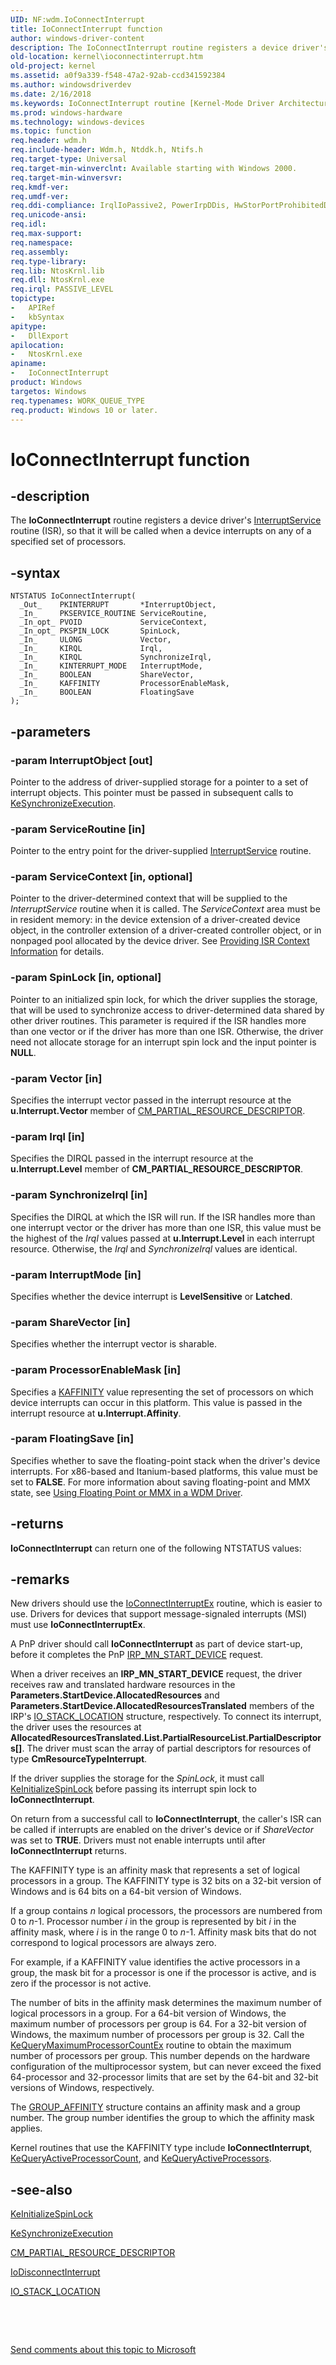 ```yaml
---
UID: NF:wdm.IoConnectInterrupt
title: IoConnectInterrupt function
author: windows-driver-content
description: The IoConnectInterrupt routine registers a device driver's InterruptService routine (ISR), so that it will be called when a device interrupts on any of a specified set of processors.
old-location: kernel\ioconnectinterrupt.htm
old-project: kernel
ms.assetid: a0f9a339-f548-47a2-92ab-ccd341592384
ms.author: windowsdriverdev
ms.date: 2/16/2018
ms.keywords: IoConnectInterrupt routine [Kernel-Mode Driver Architecture], kernel.ioconnectinterrupt, IoConnectInterrupt, wdm/IoConnectInterrupt, k104_efa094e0-ac29-491b-803a-8470ed39c915.xml
ms.prod: windows-hardware
ms.technology: windows-devices
ms.topic: function
req.header: wdm.h
req.include-header: Wdm.h, Ntddk.h, Ntifs.h
req.target-type: Universal
req.target-min-winverclnt: Available starting with Windows 2000.
req.target-min-winversvr: 
req.kmdf-ver: 
req.umdf-ver: 
req.ddi-compliance: IrqlIoPassive2, PowerIrpDDis, HwStorPortProhibitedDDIs
req.unicode-ansi: 
req.idl: 
req.max-support: 
req.namespace: 
req.assembly: 
req.type-library: 
req.lib: NtosKrnl.lib
req.dll: NtosKrnl.exe
req.irql: PASSIVE_LEVEL
topictype:
-	APIRef
-	kbSyntax
apitype:
-	DllExport
apilocation:
-	NtosKrnl.exe
apiname:
-	IoConnectInterrupt
product: Windows
targetos: Windows
req.typenames: WORK_QUEUE_TYPE
req.product: Windows 10 or later.
---
```


# IoConnectInterrupt function


## -description


The <b>IoConnectInterrupt</b> routine registers a device driver's <a href="https://msdn.microsoft.com/library/windows/hardware/ff547958">InterruptService</a> routine (ISR), so that it will be called when a device interrupts on any of a specified set of processors.


## -syntax


````
NTSTATUS IoConnectInterrupt(
  _Out_    PKINTERRUPT       *InterruptObject,
  _In_     PKSERVICE_ROUTINE ServiceRoutine,
  _In_opt_ PVOID             ServiceContext,
  _In_opt_ PKSPIN_LOCK       SpinLock,
  _In_     ULONG             Vector,
  _In_     KIRQL             Irql,
  _In_     KIRQL             SynchronizeIrql,
  _In_     KINTERRUPT_MODE   InterruptMode,
  _In_     BOOLEAN           ShareVector,
  _In_     KAFFINITY         ProcessorEnableMask,
  _In_     BOOLEAN           FloatingSave
);
````


## -parameters




### -param InterruptObject [out]

Pointer to the address of driver-supplied storage for a pointer to a set of interrupt objects. This pointer must be passed in subsequent calls to <a href="..\wdm\nf-wdm-kesynchronizeexecution.md">KeSynchronizeExecution</a>.


### -param ServiceRoutine [in]

Pointer to the entry point for the driver-supplied <a href="https://msdn.microsoft.com/library/windows/hardware/ff547958">InterruptService</a> routine.


### -param ServiceContext [in, optional]

Pointer to the driver-determined context that will be supplied to the <i>InterruptService</i> routine when it is called. The <i>ServiceContext</i> area must be in resident memory: in the device extension of a driver-created device object, in the controller extension of a driver-created controller object, or in nonpaged pool allocated by the device driver. See <a href="https://msdn.microsoft.com/library/windows/hardware/ff559930">Providing ISR Context Information</a> for details.


### -param SpinLock [in, optional]

Pointer to an initialized spin lock, for which the driver supplies the storage, that will be used to synchronize access to driver-determined data shared by other driver routines. This parameter is required if the ISR handles more than one vector or if the driver has more than one ISR. Otherwise, the driver need not allocate storage for an interrupt spin lock and the input pointer is <b>NULL</b>.


### -param Vector [in]

Specifies the interrupt vector passed in the interrupt resource at the <b>u.Interrupt.Vector</b> member of <a href="..\wudfwdm\ns-wudfwdm-_cm_partial_resource_descriptor.md">CM_PARTIAL_RESOURCE_DESCRIPTOR</a>.


### -param Irql [in]

Specifies the DIRQL passed in the interrupt resource at the <b>u.Interrupt.Level</b> member of <b>CM_PARTIAL_RESOURCE_DESCRIPTOR</b>.


### -param SynchronizeIrql [in]

Specifies the DIRQL at which the ISR will run. If the ISR handles more than one interrupt vector or the driver has more than one ISR, this value must be the highest of the <i>Irql</i> values passed at <b>u.Interrupt.Level</b> in each interrupt resource. Otherwise, the <i>Irql</i> and <i>SynchronizeIrql</i> values are identical.


### -param InterruptMode [in]

Specifies whether the device interrupt is <b>LevelSensitive</b> or <b>Latched</b>.


### -param ShareVector [in]

Specifies whether the interrupt vector is sharable. 


### -param ProcessorEnableMask [in]

Specifies a <a href="https://msdn.microsoft.com/library/windows/hardware/ff551830">KAFFINITY</a> value representing the set of processors on which device interrupts can occur in this platform. This value is passed in the interrupt resource at <b>u.Interrupt.Affinity</b>. 


### -param FloatingSave [in]

Specifies whether to save the floating-point stack when the driver's device interrupts. For x86-based and Itanium-based platforms, this value must be set to <b>FALSE</b>. For more information about saving floating-point and MMX state, see <a href="https://msdn.microsoft.com/73414084-4054-466a-b64c-5c81b224be92">Using Floating Point or MMX in a WDM Driver</a>. 


## -returns



<b>IoConnectInterrupt</b> can return one of the following NTSTATUS values:




## -remarks



New drivers should use the <a href="..\wdm\nf-wdm-ioconnectinterruptex.md">IoConnectInterruptEx</a> routine, which is easier to use. Drivers for devices that support message-signaled interrupts (MSI) must use <b>IoConnectInterruptEx</b>.

A PnP driver should call <b>IoConnectInterrupt</b> as part of device start-up, before it completes the PnP <a href="https://msdn.microsoft.com/library/windows/hardware/ff551749">IRP_MN_START_DEVICE</a> request.

When a driver receives an <b>IRP_MN_START_DEVICE</b> request, the driver receives raw and translated hardware resources in the <b>Parameters.StartDevice.AllocatedResources</b> and  <b>Parameters.StartDevice.AllocatedResourcesTranslated</b> members of the IRP's <a href="..\wdm\ns-wdm-_io_stack_location.md">IO_STACK_LOCATION</a> structure, respectively. To connect its interrupt, the driver uses the resources at <b>AllocatedResourcesTranslated.List.PartialResourceList.PartialDescriptors[]</b>. The driver must scan the array of partial descriptors for resources of type <b>CmResourceTypeInterrupt</b>.

If the driver supplies the storage for the <i>SpinLock</i>, it must call <a href="..\wdm\nf-wdm-keinitializespinlock.md">KeInitializeSpinLock</a> before passing its interrupt spin lock to <b>IoConnectInterrupt</b>.

On return from a successful call to <b>IoConnectInterrupt</b>, the caller's ISR can be called if interrupts are enabled on the driver's device or if <i>ShareVector</i> was set to <b>TRUE</b>. Drivers must not enable interrupts until after <b>IoConnectInterrupt</b> returns.

The KAFFINITY type is an affinity mask that represents a set of logical processors in a group. The KAFFINITY type is 32 bits on a 32-bit version of Windows and is 64 bits on a 64-bit version of Windows.

If a group contains <i>n</i> logical processors, the processors are numbered from 0 to <i>n</i>-1. Processor number <i>i</i> in the group is represented by bit <i>i</i> in the affinity mask, where <i>i</i> is in the range 0 to <i>n</i>-1. Affinity mask bits that do not correspond to logical processors are always zero.

For example, if a KAFFINITY value identifies the active processors in a group, the mask bit for a processor is one if the processor is active, and is zero if the processor is not active.

The number of bits in the affinity mask determines the maximum number of logical processors in a group. For a 64-bit version of Windows, the maximum number of processors per group is 64. For a 32-bit version of Windows, the maximum number of processors per group is 32. Call the <a href="..\ntddk\nf-ntddk-kequerymaximumprocessorcountex.md">KeQueryMaximumProcessorCountEx</a> routine to obtain the maximum number of processors per group. This number depends on the hardware configuration of the multiprocessor system, but can never exceed the fixed 64-processor and 32-processor limits that are set by the 64-bit and 32-bit versions of Windows, respectively.

The <a href="..\miniport\ns-miniport-_group_affinity.md">GROUP_AFFINITY</a> structure contains an affinity mask and a group number. The group number identifies the group to which the affinity mask applies.

Kernel routines that use the KAFFINITY type include <b>IoConnectInterrupt</b>, <a href="..\ntddk\nf-ntddk-kequeryactiveprocessorcount.md">KeQueryActiveProcessorCount</a>, and <a href="..\ntddk\nf-ntddk-kequeryactiveprocessors.md">KeQueryActiveProcessors</a>. 




## -see-also

<a href="..\wdm\nf-wdm-keinitializespinlock.md">KeInitializeSpinLock</a>



<a href="..\wdm\nf-wdm-kesynchronizeexecution.md">KeSynchronizeExecution</a>



<a href="..\wudfwdm\ns-wudfwdm-_cm_partial_resource_descriptor.md">CM_PARTIAL_RESOURCE_DESCRIPTOR</a>



<a href="..\wdm\nf-wdm-iodisconnectinterrupt.md">IoDisconnectInterrupt</a>



<a href="..\wdm\ns-wdm-_io_stack_location.md">IO_STACK_LOCATION</a>



 

 

<a href="mailto:wsddocfb@microsoft.com?subject=Documentation%20feedback [kernel\kernel]:%20IoConnectInterrupt routine%20 RELEASE:%20(2/16/2018)&amp;body=%0A%0APRIVACY STATEMENT%0A%0AWe use your feedback to improve the documentation. We don't use your email address for any other purpose, and we'll remove your email address from our system after the issue that you're reporting is fixed. While we're working to fix this issue, we might send you an email message to ask for more info. Later, we might also send you an email message to let you know that we've addressed your feedback.%0A%0AFor more info about Microsoft's privacy policy, see http://privacy.microsoft.com/en-us/default.aspx." title="Send comments about this topic to Microsoft">Send comments about this topic to Microsoft</a>

